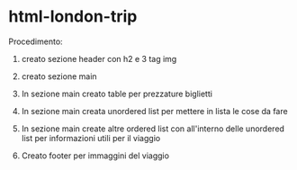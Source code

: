 html-london-trip
===
Procedimento:

1. creato sezione header con h2 e 3 tag img 

2. creato sezione main 

3. In sezione main creato table per prezzature biglietti

4. In sezione main creata unordered list per mettere in lista le cose da fare 

5. In sezione main create altre ordered list con all'interno delle unordered list per informazioni utili per il viaggio

6. Creato footer per immaggini del viaggio

